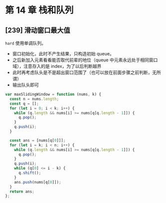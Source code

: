 # 第 14 章 栈和队列

## [239] 滑动窗口最大值

`hard`
使用单调队列。

- 窗口初始化，此时不产生结果，只构造初始 queue。
- 之后新加入元素看看能否取代前辈的地位（queue 中元素永远处于相同窗口域），注意存入的是 index，为了以后判断越界
- 此时再考虑队头是不是超出窗口范围了（也可以放在前面步骤之前判断，无所谓）
- 输出队头即可

```js
var maxSlidingWindow = function (nums, k) {
  const n = nums.length;
  const q = [];
  for (let i = 0; i < k; i++) {
    while (q.length && nums[i] >= nums[q[q.length - 1]]) {
      q.pop();
    }
    q.push(i);
  }

  const ans = [nums[q[0]]];
  for (let i = k; i < n; i++) {
    while (q.length && nums[i] >= nums[q[q.length - 1]]) {
      q.pop();
    }
    q.push(i);
    while (q[0] <= i - k) {
      q.shift();
    }
    ans.push(nums[q[0]]);
  }
  return ans;
};
```
